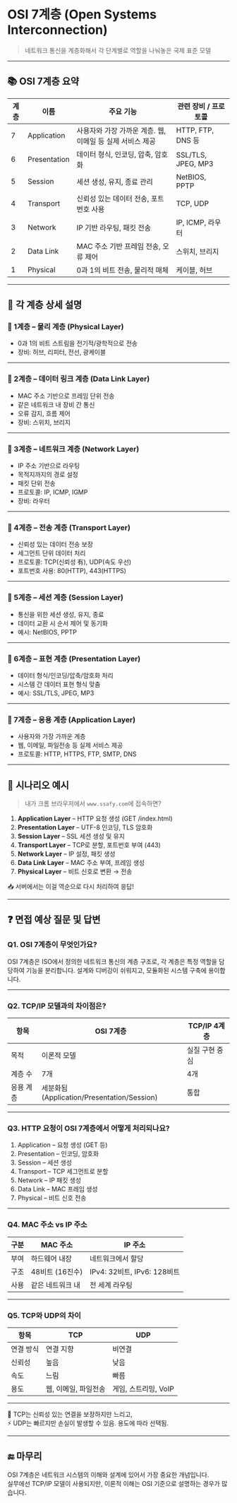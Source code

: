# OSI 7계층 (Open Systems Interconnection)

> 네트워크 통신을 계층화해서 각 단계별로 역할을 나눠놓은 국제 표준 모델

---

## 📚 OSI 7계층 요약

| 계층 | 이름 | 주요 기능 | 관련 장비 / 프로토콜 |
|------|------|----------|---------------------|
| 7 | Application | 사용자와 가장 가까운 계층. 웹, 이메일 등 실제 서비스 제공 | HTTP, FTP, DNS 등 |
| 6 | Presentation | 데이터 형식, 인코딩, 압축, 암호화 | SSL/TLS, JPEG, MP3 |
| 5 | Session | 세션 생성, 유지, 종료 관리 | NetBIOS, PPTP |
| 4 | Transport | 신뢰성 있는 데이터 전송, 포트 번호 사용 | TCP, UDP |
| 3 | Network | IP 기반 라우팅, 패킷 전송 | IP, ICMP, 라우터 |
| 2 | Data Link | MAC 주소 기반 프레임 전송, 오류 제어 | 스위치, 브리지 |
| 1 | Physical | 0과 1의 비트 전송, 물리적 매체 | 케이블, 허브 |

---

## 🧭 각 계층 상세 설명

### 🔹 1계층 – 물리 계층 (Physical Layer)

- 0과 1의 비트 스트림을 전기적/광학적으로 전송  
- 장비: 허브, 리피터, 전선, 광케이블

---

### 🔹 2계층 – 데이터 링크 계층 (Data Link Layer)

- MAC 주소 기반으로 프레임 단위 전송  
- 같은 네트워크 내 장비 간 통신  
- 오류 감지, 흐름 제어  
- 장비: 스위치, 브리지

---

### 🔹 3계층 – 네트워크 계층 (Network Layer)

- IP 주소 기반으로 라우팅  
- 목적지까지의 경로 설정  
- 패킷 단위 전송  
- 프로토콜: IP, ICMP, IGMP  
- 장비: 라우터

---

### 🔹 4계층 – 전송 계층 (Transport Layer)

- 신뢰성 있는 데이터 전송 보장  
- 세그먼트 단위 데이터 처리  
- 프로토콜: TCP(신뢰성 有), UDP(속도 우선)  
- 포트번호 사용: 80(HTTP), 443(HTTPS)

---

### 🔹 5계층 – 세션 계층 (Session Layer)

- 통신을 위한 세션 생성, 유지, 종료  
- 데이터 교환 시 순서 제어 및 동기화  
- 예시: NetBIOS, PPTP

---

### 🔹 6계층 – 표현 계층 (Presentation Layer)

- 데이터 형식/인코딩/압축/암호화 처리  
- 시스템 간 데이터 표현 형식 맞춤  
- 예시: SSL/TLS, JPEG, MP3

---

### 🔹 7계층 – 응용 계층 (Application Layer)

- 사용자와 가장 가까운 계층  
- 웹, 이메일, 파일전송 등 실제 서비스 제공  
- 프로토콜: HTTP, HTTPS, FTP, SMTP, DNS

---

## 🧪 시나리오 예시

> 내가 크롬 브라우저에서 `www.ssafy.com`에 접속하면?

1. **Application Layer** – HTTP 요청 생성 (GET /index.html)
2. **Presentation Layer** – UTF-8 인코딩, TLS 암호화
3. **Session Layer** – SSL 세션 생성 및 유지
4. **Transport Layer** – TCP로 분할, 포트번호 부여 (443)
5. **Network Layer** – IP 설정, 패킷 생성
6. **Data Link Layer** – MAC 주소 부여, 프레임 생성
7. **Physical Layer** – 비트 신호로 변환 → 전송

📥 서버에서는 이걸 역순으로 다시 처리하여 응답!

---

## ❓ 면접 예상 질문 및 답변

### Q1. OSI 7계층이 무엇인가요?

OSI 7계층은 ISO에서 정의한 네트워크 통신의 계층 구조로, 각 계층은 특정 역할을 담당하여 기능을 분리합니다. 설계와 디버깅이 쉬워지고, 모듈화된 시스템 구축에 용이합니다.

---

### Q2. TCP/IP 모델과의 차이점은?

| 항목 | OSI 7계층 | TCP/IP 4계층 |
|------|-----------|---------------|
| 목적 | 이론적 모델 | 실질 구현 중심 |
| 계층 수 | 7개 | 4개 |
| 응용 계층 | 세분화됨 (Application/Presentation/Session) | 통합 |

---

### Q3. HTTP 요청이 OSI 7계층에서 어떻게 처리되나요?

1. Application – 요청 생성 (GET 등)  
2. Presentation – 인코딩, 암호화  
3. Session – 세션 생성  
4. Transport – TCP 세그먼트로 분할  
5. Network – IP 패킷 생성  
6. Data Link – MAC 프레임 생성  
7. Physical – 비트 신호 전송

---

### Q4. MAC 주소 vs IP 주소

| 구분 | MAC 주소 | IP 주소 |
|------|----------|---------|
| 부여 | 하드웨어 내장 | 네트워크에서 할당 |
| 구조 | 48비트 (16진수) | IPv4: 32비트, IPv6: 128비트 |
| 사용 | 같은 네트워크 내 | 전 세계 라우팅 |

---

### Q5. TCP와 UDP의 차이

| 항목 | TCP | UDP |
|------|-----|-----|
| 연결 방식 | 연결 지향 | 비연결 |
| 신뢰성 | 높음 | 낮음 |
| 속도 | 느림 | 빠름 |
| 용도 | 웹, 이메일, 파일전송 | 게임, 스트리밍, VoIP |

---

🧠 TCP는 신뢰성 있는 연결을 보장하지만 느리고,  
⚡ UDP는 빠르지만 손실이 발생할 수 있음. 용도에 따라 선택됨.

---

## 🔚 마무리

OSI 7계층은 네트워크 시스템의 이해와 설계에 있어서 가장 중요한 개념입니다.  
실무에선 TCP/IP 모델이 사용되지만, 이론적 이해는 OSI 기준으로 설명하는 경우가 많습니다.


